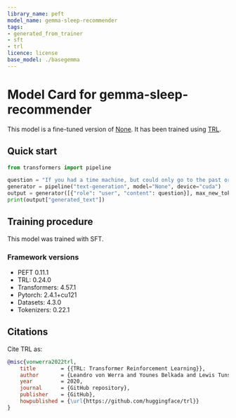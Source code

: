 ```yaml
---
library_name: peft
model_name: gemma-sleep-recommender
tags:
- generated_from_trainer
- sft
- trl
licence: license
base_model: ./basegemma
---
```


# Model Card for gemma-sleep-recommender

This model is a fine-tuned version of [None](https://huggingface.co/None).
It has been trained using [TRL](https://github.com/huggingface/trl).

## Quick start

```python
from transformers import pipeline

question = "If you had a time machine, but could only go to the past or the future once and never return, which would you choose and why?"
generator = pipeline("text-generation", model="None", device="cuda")
output = generator([{"role": "user", "content": question}], max_new_tokens=128, return_full_text=False)[0]
print(output["generated_text"])
```

## Training procedure

 


This model was trained with SFT.

### Framework versions

- PEFT 0.11.1
- TRL: 0.24.0
- Transformers: 4.57.1
- Pytorch: 2.4.1+cu121
- Datasets: 4.3.0
- Tokenizers: 0.22.1

## Citations



Cite TRL as:
    
```bibtex
@misc{vonwerra2022trl,
	title        = {{TRL: Transformer Reinforcement Learning}},
	author       = {Leandro von Werra and Younes Belkada and Lewis Tunstall and Edward Beeching and Tristan Thrush and Nathan Lambert and Shengyi Huang and Kashif Rasul and Quentin Gallou{\'e}dec},
	year         = 2020,
	journal      = {GitHub repository},
	publisher    = {GitHub},
	howpublished = {\url{https://github.com/huggingface/trl}}
}
```